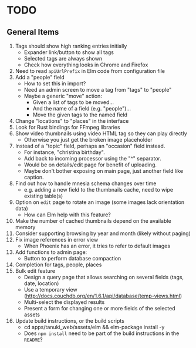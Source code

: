 # TODO

## General Items

1. Tags should show high ranking entries initially
    - Expander link/button to show all tags
    - Selected tags are always shown
    - Check how everything looks in Chrome and Firefox
1. Need to read `apiUrlPrefix` in Elm code from configuration file
1. Add a "people" field
    - How to set this in import?
    - Need an admin screen to move a tag from "tags" to "people"
    - Maybe a generic "move" action:
        + Given a list of tags to be moved...
        + And the name of a field (e.g. "people")...
        + Move the given tags to the named field
1. Change "locations" to "places" in the interface
1. Look for Rust bindings for FFmpeg libraries
1. Show video thumbnails using video HTML tag so they can play directly
    - Otherwise you just get the broken image placeholder
1. Instead of a "topic" field, perhaps an "occasion" field instead.
    - For instance, "christina birthday".
    - Add back to incoming processor using the "^" separator.
    - Would be on details/edit page for benefit of uploading.
    - Maybe don't bother exposing on main page, just another field like caption.
1. Find out how to handle mnesia schema changes over time
    - e.g. adding a new field to the thumbnails cache, need to wipe existing table(s)
1. Option on `edit` page to rotate an image (some images lack orientation data)
    - How can Elm help with this feature?
1. Make the number of cached thumbnails depend on the available memory
1. Consider supporting browsing by year and month (likely without paging)
1. Fix image references in error view
    - When Phoenix has an error, it tries to refer to default images
1. Add functions to admin page:
    - Button to perform database compaction
1. Completion for tags, people, places
1. Bulk edit feature
    - Design a query page that allows searching on several fields (tags, date, location)
    - Use a temporary view (http://docs.couchdb.org/en/1.6.1/api/database/temp-views.html)
    - Multi-select the displayed results
    - Present a form for changing one or more fields of the selected assets
1. Update build instructions, or the build scripts
    - cd apps/tanuki_web/assets/elm && elm-package install -y
    - Does `npm install` need to be part of the build instructions in the `README`?
